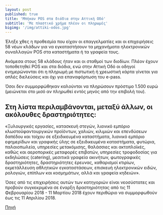 ```yaml
---
layout: post
published: true
title: 'Μπήκαν POS στα διόδια στην Αττική Οδό'
subtitle: 'Με πλαστικό χρήμα πλέον οι πληρωμές'
bigimg: '/img/attiki-odos.jpg'	
---
```

Έληξε χθες η προθεσμία που είχαν οι επαγγελματίες και οι επιχειρήσεις 58 νέων κλάδων για να εγκαταστήσουν τα μηχανήματα ηλεκτρονικών συναλλαγών POS στα καταστήματα ή τα γραφεία τους.

Ανάμεσα στους 58 κλάδους ήταν και οι σταθμοί των διοδίων. Πλέον έχουν τοποθετηθεί POS και στα διόδια, ενώ στην Αττική Οδό οι οδηγοί ενημερώνονται ότι η πληρωμή με πιστωτική ή χρεωστική κάρτα γίνεται για απλές διελεύσεις και όχι για επαναφόρτωση του e-pass.

Όσοι δεν συμμορφώθηκαν καλούνται να πληρώσουν πρόστιμο 1.500 ευρώ (μειώνεται στο μισό αν πληρωθεί εντός μηνός από την επιβολή του).

## Στη λίστα περιλαμβάνονται, μεταξύ άλλων, οι ακόλουθες δραστηριότητες: 

«Ξυλουργικές εργασίες, κατασκευή στεγών, λιανικό εμπόριο κλωστοϋφαντουργικών προϊόντων, χαλιών, κιλιμιών και επενδύσεων δαπέδου και τοίχου σε εξειδικευμένα καταστήματα, λιανικό εμπόριο εφημερίδων και γραφικής ύλης σε εξειδικευμένα καταστήματα, φυτώρια, παλαιοπωλεία, υπηρεσίες μετακόμισης, θαλάσσιες και ακτοπλοϊκές, καθώς και αεροπορικές μεταφορές επιβατών, υπηρεσίες τροφοδοσίας για εκδηλώσεις (catering), μεσιτικά γραφεία ακινήτων, φωτογραφικές δραστηριότητες, δραστηριότητες έρευνας, καθαρισμοί κτιρίων, εκμετάλλευση αθλητικών εγκαταστάσεων, επισκευή ηλεκτρονικών ειδών, ρολογιών, επίπλων και κοσμημάτων, αλλά και γραφεία κηδειών».

Όσες από τις επιχειρήσεις αυτών των κατηγοριών είναι νεοσύστατες και προβούν συγκεκριμένα σε έναρξη δραστηριότητας από τις 11 Φεβρουαρίου 2018 - 11 Μαρτίου 2018 έχουν περιθώριο να συμμορφωθούν έως τις 11 Απριλίου 2018.


[Πηγή](https://www.newsbeast.gr/greece/arthro/3393884/bikan-pos-sta-diodia-stin-attiki-odo)
